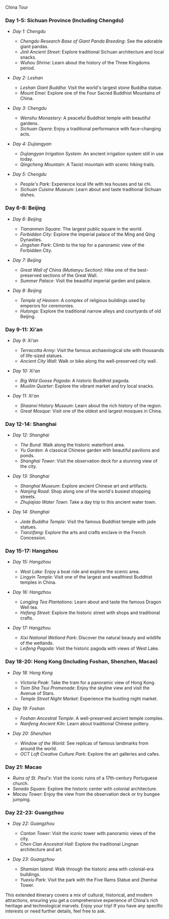 China Tour

### Day 1-5: Sichuan Province (Including Chengdu)
- *Day 1: Chengdu*
  - *Chengdu Research Base of Giant Panda Breeding*: See the adorable giant pandas.
  - *Jinli Ancient Street*: Explore traditional Sichuan architecture and local snacks.
  - *Wuhou Shrine*: Learn about the history of the Three Kingdoms period.

- *Day 2: Leshan*
  - *Leshan Giant Buddha*: Visit the world's largest stone Buddha statue.
  - *Mount Emei*: Explore one of the Four Sacred Buddhist Mountains of China.

- *Day 3: Chengdu*
  - *Wenshu Monastery*: A peaceful Buddhist temple with beautiful gardens.
  - *Sichuan Opera*: Enjoy a traditional performance with face-changing acts.

- *Day 4: Dujiangyan*
  - *Dujiangyan Irrigation System*: An ancient irrigation system still in use today.
  - *Qingcheng Mountain*: A Taoist mountain with scenic hiking trails.

- *Day 5: Chengdu*
  - *People's Park*: Experience local life with tea houses and tai chi.
  - *Sichuan Cuisine Museum*: Learn about and taste traditional Sichuan dishes.

### Day 6-8: Beijing
- *Day 6: Beijing*
  - *Tiananmen Square*: The largest public square in the world.
  - *Forbidden City*: Explore the imperial palace of the Ming and Qing Dynasties.
  - *Jingshan Park*: Climb to the top for a panoramic view of the Forbidden City.

- *Day 7: Beijing*
  - *Great Wall of China (Mutianyu Section)*: Hike one of the best-preserved sections of the Great Wall.
  - *Summer Palace*: Visit the beautiful imperial garden and palace.

- *Day 8: Beijing*
  - *Temple of Heaven*: A complex of religious buildings used by emperors for ceremonies.
  - *Hutongs*: Explore the traditional narrow alleys and courtyards of old Beijing.

### Day 9-11: Xi'an
- *Day 9: Xi'an*
  - *Terracotta Army*: Visit the famous archaeological site with thousands of life-sized statues.
  - *Ancient City Wall*: Walk or bike along the well-preserved city wall.

- *Day 10: Xi'an*
  - *Big Wild Goose Pagoda*: A historic Buddhist pagoda.
  - *Muslim Quarter*: Explore the vibrant market and try local snacks.

- *Day 11: Xi'an*
  - *Shaanxi History Museum*: Learn about the rich history of the region.
  - *Great Mosque*: Visit one of the oldest and largest mosques in China.

### Day 12-14: Shanghai
- *Day 12: Shanghai*
  - *The Bund*: Walk along the historic waterfront area.
  - *Yu Garden*: A classical Chinese garden with beautiful pavilions and ponds.
  - *Shanghai Tower*: Visit the observation deck for a stunning view of the city.

- *Day 13: Shanghai*
  - *Shanghai Museum*: Explore ancient Chinese art and artifacts.
  - *Nanjing Road*: Shop along one of the world's busiest shopping streets.
  - *Zhujiajiao Water Town*: Take a day trip to this ancient water town.

- *Day 14: Shanghai*
  - *Jade Buddha Temple*: Visit the famous Buddhist temple with jade statues.
  - *Tianzifang*: Explore the arts and crafts enclave in the French Concession.

### Day 15-17: Hangzhou
- *Day 15: Hangzhou*
  - *West Lake*: Enjoy a boat ride and explore the scenic area.
  - *Lingyin Temple*: Visit one of the largest and wealthiest Buddhist temples in China.

- *Day 16: Hangzhou*
  - *Longjing Tea Plantations*: Learn about and taste the famous Dragon Well tea.
  - *Hefang Street*: Explore the historic street with shops and traditional crafts.

- *Day 17: Hangzhou*
  - *Xixi National Wetland Park*: Discover the natural beauty and wildlife of the wetlands.
  - *Leifeng Pagoda*: Visit the historic pagoda with views of West Lake.

### Day 18-20: Hong Kong (Including Foshan, Shenzhen, Macao)
- *Day 18: Hong Kong*
  - *Victoria Peak*: Take the tram for a panoramic view of Hong Kong.
  - *Tsim Sha Tsui Promenade*: Enjoy the skyline view and visit the Avenue of Stars.
  - *Temple Street Night Market*: Experience the bustling night market.

- *Day 19: Foshan*
  - *Foshan Ancestral Temple*: A well-preserved ancient temple complex.
  - *Nanfeng Ancient Kiln*: Learn about traditional Chinese pottery.

- *Day 20: Shenzhen*
  - *Window of the World*: See replicas of famous landmarks from around the world.
  - *OCT Loft Creative Culture Park*: Explore the art galleries and cafes.

### Day 21: Macao
- *Ruins of St. Paul's*: Visit the iconic ruins of a 17th-century Portuguese church.
- *Senado Square*: Explore the historic center with colonial architecture.
- *Macau Tower*: Enjoy the view from the observation deck or try bungee jumping.

### Day 22-23: Guangzhou
- *Day 22: Guangzhou*
  - *Canton Tower*: Visit the iconic tower with panoramic views of the city.
  - *Chen Clan Ancestral Hall*: Explore the traditional Lingnan architecture and art.

- *Day 23: Guangzhou*
  - *Shamian Island*: Walk through the historic area with colonial-era buildings.
  - *Yuexiu Park*: Visit the park with the Five Rams Statue and Zhenhai Tower.

This extended itinerary covers a mix of cultural, historical, and modern attractions, ensuring you get a comprehensive experience of China's rich heritage and technological marvels. Enjoy your trip! If you have any specific interests or need further details, feel free to ask.
